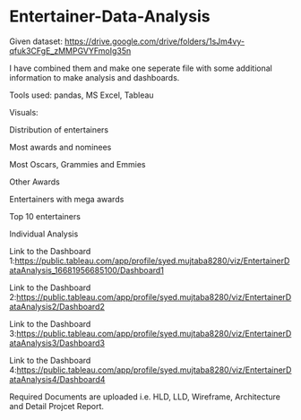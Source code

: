 # Entertainer-Data-Analysis
Given dataset: https://drive.google.com/drive/folders/1sJm4vy-qfuk3CFgE_zMMPGVYFmoIg35n

I have combined them and make one seperate file with some additional information to make analysis and dashboards.

Tools used: pandas, MS Excel, Tableau

Visuals:

Distribution of entertainers

Most awards and nominees

Most Oscars, Grammies and Emmies

Other Awards

Entertainers with mega awards

Top 10 entertainers

Individual Analysis

Link to the Dashboard 1:https://public.tableau.com/app/profile/syed.mujtaba8280/viz/EntertainerDataAnalysis_16681956685100/Dashboard1

Link to the Dashboard 2:https://public.tableau.com/app/profile/syed.mujtaba8280/viz/EntertainerDataAnalysis2/Dashboard2

Link to the Dashboard 3:https://public.tableau.com/app/profile/syed.mujtaba8280/viz/EntertainerDataAnalysis3/Dashboard3

Link to the Dashboard 4:https://public.tableau.com/app/profile/syed.mujtaba8280/viz/EntertainerDataAnalysis4/Dashboard4

Required Documents are uploaded i.e. HLD, LLD, Wireframe, Architecture and Detail Projcet Report.
